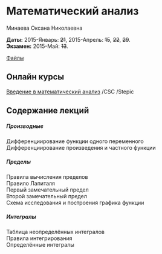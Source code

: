 # Математический анализ

Минаева Оксана Николаевна  

**Даты:** 2015-Январь: ~~21~~, 2015-Апрель: ~~15~~, ~~22~~, ~~29~~.  
**Экзамен:** 2015-Май: ~~13~~.

[Файлы](https://yadi.sk/d/l6_9Wl7Trgnix/150121%2C%20Математический%20анализ)


## Онлайн курсы

[Введение в математический анализ](https://stepic.org/course/Введение-в-математический-анализ-95) /CSC /Stepic  


## Содержание лекций


##### Производные

Дифференциирование функции одного переменного  
Дифференциирование произведения и частного функции  


##### Пределы

Правила вычисления пределов  
Правило Лапиталя  
Первый замечательный предел  
Второй замечательный предел  
Схема исследования и построения графика функции  


##### Интегралы

Таблица неопределённых интегралов  
Правила интегрирования  
Определённые интегралы  
